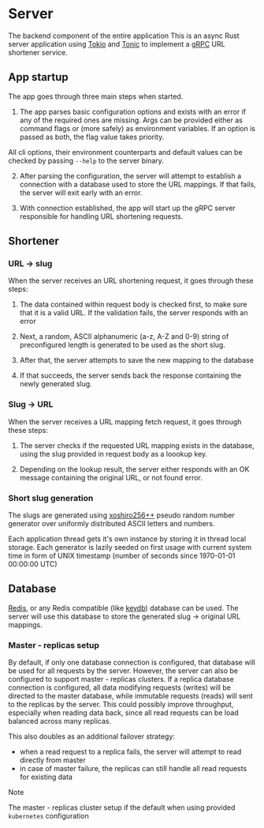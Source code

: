 # Server

The backend component of the entire application
This is an async Rust server application using [Tokio](https://tokio.rs/) and [Tonic](https://github.com/hyperium/tonic) to implement a [gRPC](https://grpc.io/) URL shortener service.

## App startup

The app goes through three main steps when started.

1. The app parses basic configuration options and exists with an error if any of the required ones are missing.
Args can be provided either as command flags or (more safely) as environment variables.
If an option is passed as both, the flag value takes priority.

All cli options, their environment counterparts and default values can be checked by passing
`--help` to the server binary.

2. After parsing the configuration, the server will attempt to establish a connection with a database
used to store the URL mappings. If that fails, the server will exit early with an error.

3. With connection established, the app will start up the gRPC server responsible for
handling URL shortening requests.

## Shortener

### URL -> slug

When the server receives an URL shortening request, it goes through these steps:

1. The data contained within request body is checked first, to make sure that it is a valid URL.
If the validation fails, the server responds with an error

2. Next, a random, ASCII alphanumeric (a-z, A-Z and 0-9) string of preconfigured length is generated
to be used as the short slug.

3. After that, the server attempts to save the new mapping to the database

4. If that succeeds, the server sends back the response containing the newly generated slug.

### Slug -> URL

When the server receives a URL mapping fetch request, it goes through these steps:

1. The server checks if the requested URL mapping exists in the database,
using the slug provided in request body as a loookup key.

2. Depending on the lookup result, the server either responds with an OK message containing the original URL,
or not found error.

### Short slug generation

The slugs are generated using [xoshiro256++](https://prng.di.unimi.it/xoshiro256plusplus.c)
pseudo random number generator over uniformly distributed ASCII letters and numbers.

Each application thread gets it's own instance by storing it in thread local storage.
Each generator is lazily seeded on first usage with current system time in form of UNIX timestamp
(number of seconds since 1970-01-01 00:00:00 UTC)

## Database

[Redis](https://redis.io/), or any Redis compatible (like [keydb](https://docs.keydb.dev/)) database can be used.
The server will use this database to store the generated slug -> original URL mappings.

### Master - replicas setup

By default, if only one database connection is configured,
that database will be used for all requests by the server.
However, the server can also be configured to support master - replicas clusters.
If a replica database connection is configured,
all data modifying requests (writes) will be directed to the master database,
while immutable requests (reads) will sent to the replicas by the server.
This could possibly improve throughput, especially when reading data back,
since all read requests can be load balanced across many replicas.

This also doubles as an additional failover strategy:

* when a read request to a replica fails, the server will attempt to read directly from master
* in case of master failure, the replicas can still handle all read requests for existing data

> [!NOTE]
> The master - replicas cluster setup if the default when using provided `kubernetes` configuration
